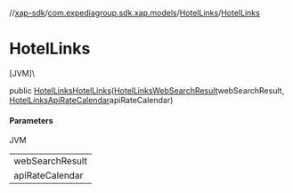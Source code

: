 //[xap-sdk](../../../index.md)/[com.expediagroup.sdk.xap.models](../index.md)/[HotelLinks](index.md)/[HotelLinks](-hotel-links.md)

# HotelLinks

[JVM]\

public [HotelLinks](index.md)[HotelLinks](-hotel-links.md)([HotelLinksWebSearchResult](../-hotel-links-web-search-result/index.md)webSearchResult, [HotelLinksApiRateCalendar](../-hotel-links-api-rate-calendar/index.md)apiRateCalendar)

#### Parameters

JVM

| |
|---|
| webSearchResult |
| apiRateCalendar |
